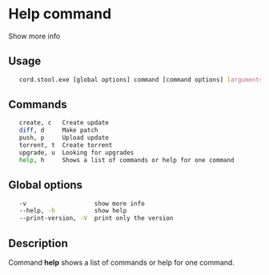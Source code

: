 # Help command
   Show more info

## Usage
```sh
   cord.stool.exe [global options] command [command options] [arguments...]
```

## Commands
```sh
   create, c   Create update
   diff, d     Make patch
   push, p     Upload update
   torrent, t  Create torrent
   upgrade, u  Looking for upgrades
   help, h     Shows a list of commands or help for one command
```

## Global options
```sh
   -v                   show more info
   --help, -h           show help
   --print-version, -V  print only the version
```

## Description
   Command **help** shows a list of commands or help for one command.

